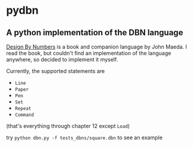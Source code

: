 pydbn
===========

A python implementation of the DBN language
------------------------------

[Design By Numbers](http://www.maedastudio.com/1999/dbn/index.php)
is a book and companion language by John Maeda.
I read the book, but couldn't find an implementation of the language anywhere, so decided to implement it myself.

Currently, the supported statements are

 - `Line`
 - `Paper`
 - `Pen`
 - `Set`
 - `Repeat`
 - `Command`
 
(that's everything through chapter 12 except `Load`)

try `python dbn.py -f tests_dbns/square.dbn` to see an example
